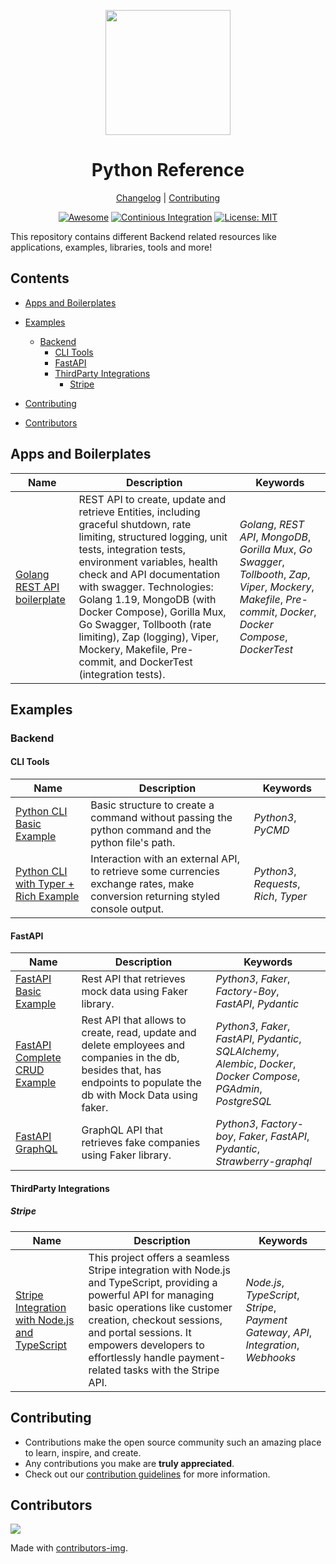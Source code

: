 <!--lint disable double-link awesome-heading awesome-git-repo-age awesome-toc-->

<div align="center">
<p>
    <img
        style="width: 200px"
        width="200"
        src="https://avatars.githubusercontent.com/u/4426989?s=200&v=4"
    >
</p>
<h1>Python Reference</h1>

[Changelog](#) |
[Contributing](./CONTRIBUTING.md)

</div>
<div align="center">

[![Awesome](https://awesome.re/mentioned-badge.svg)](https://github.com/nanlabs/awesome-nan)
[![Continious Integration][cibadge]][ciurl]
[![License: MIT][licensebadge]][licenseurl]

</div>

This repository contains different Backend related resources like applications, examples, libraries,
tools and more!

## Contents

- [Apps and Boilerplates](#apps-and-boilerplates)
- [Examples](#examples)

  - [Backend](#backend)
    - [CLI Tools](#cli-tools)
    - [FastAPI](#fastapi)
    - [ThirdParty Integrations](#thirdparty-integrations)
      - [Stripe](#stripe)

- [Contributing](#contributing)
- [Contributors](#contributors)

## Apps and Boilerplates

| Name                                                                                                         | Description                                                                                                                                                                                                                                                                                                                                                                                                                     | Keywords                                                                                                                                                                 |
| ------------------------------------------------------------------------------------------------------------ | ------------------------------------------------------------------------------------------------------------------------------------------------------------------------------------------------------------------------------------------------------------------------------------------------------------------------------------------------------------------------------------------------------------------------------- | ------------------------------------------------------------------------------------------------------------------------------------------------------------------------ |
| [Golang REST API boilerplate](https://github.com/nanlabs/nancy.go/tree/main/examples/golang-todo-rest-crud/) | REST API to create, update and retrieve Entities, including graceful shutdown, rate limiting, structured logging, unit tests, integration tests, environment variables, health check and API documentation with swagger. Technologies: Golang 1.19, MongoDB (with Docker Compose), Gorilla Mux, Go Swagger, Tollbooth (rate limiting), Zap (logging), Viper, Mockery, Makefile, Pre-commit, and DockerTest (integration tests). | _Golang_, _REST API_, _MongoDB_, _Gorilla Mux_, _Go Swagger_, _Tollbooth_, _Zap_, _Viper_, _Mockery_, _Makefile_, _Pre-commit_, _Docker_, _Docker Compose_, _DockerTest_ |

## Examples

### Backend

#### CLI Tools

| Name                                                                                                                   | Description                                                                                                                    | Keywords                               |
| ---------------------------------------------------------------------------------------------------------------------- | ------------------------------------------------------------------------------------------------------------------------------ | -------------------------------------- |
| [Python CLI Basic Example](https://github.com/nanlabs/backend-reference/tree/main/examples/cli-base)                   | Basic structure to create a command without passing the python command and the python file's path.                             | _Python3_, _PyCMD_                     |
| [Python CLI with Typer + Rich Example](https://github.com/nanlabs/backend-reference/tree/main/examples/cli-typer-base) | Interaction with an external API, to retrieve some currencies exchange rates, make conversion returning styled console output. | _Python3_, _Requests_, _Rich_, _Typer_ |

#### FastAPI

| Name                                                                                                          | Description                                                                                                                                                           | Keywords                                                                                                                |
| ------------------------------------------------------------------------------------------------------------- | --------------------------------------------------------------------------------------------------------------------------------------------------------------------- | ----------------------------------------------------------------------------------------------------------------------- |
| [FastAPI Basic Example](https://github.com/nanlabs/backend-reference/tree/main/examples/fastapi-base)         | Rest API that retrieves mock data using Faker library.                                                                                                                | _Python3_, _Faker_, _Factory-Boy_, _FastAPI_, _Pydantic_                                                                |
| [FastAPI Complete CRUD Example](https://github.com/nanlabs/backend-reference/tree/main/examples/fastapi-crud) | Rest API that allows to create, read, update and delete employees and companies in the db, besides that, has endpoints to populate the db with Mock Data using faker. | _Python3_, _Faker_, _FastAPI_, _Pydantic_, _SQLAlchemy_, _Alembic_, _Docker_, _Docker Compose_, _PGAdmin_, _PostgreSQL_ |
| [FastAPI GraphQL](https://github.com/nanlabs/backend-reference/tree/main/examples/fastapi-gql)                | GraphQL API that retrieves fake companies using Faker library.                                                                                                        | _Python3_, _Factory-boy_, _Faker_, _FastAPI_, _Pydantic_, _Strawberry-graphql_                                          |

#### ThirdParty Integrations

##### Stripe

| Name                                                                                                                                                  | Description                                                                                                                                                                                                                                                                                    | Keywords                                                                               |
| ----------------------------------------------------------------------------------------------------------------------------------------------------- | ---------------------------------------------------------------------------------------------------------------------------------------------------------------------------------------------------------------------------------------------------------------------------------------------- | -------------------------------------------------------------------------------------- |
| [Stripe Integration with Node.js and TypeScript](https://github.com/nanlabs/backend-reference/tree/main/examples/stripe-integration-node-typescript/) | This project offers a seamless Stripe integration with Node.js and TypeScript, providing a powerful API for managing basic operations like customer creation, checkout sessions, and portal sessions. It empowers developers to effortlessly handle payment-related tasks with the Stripe API. | _Node.js_, _TypeScript_, _Stripe_, _Payment Gateway_, _API_, _Integration_, _Webhooks_ |

## Contributing

- Contributions make the open source community such an amazing place to learn, inspire, and create.
- Any contributions you make are **truly appreciated**.
- Check out our [contribution guidelines](./CONTRIBUTING.md) for more information.

## Contributors

<a href="https://github.com/nanlabs/backend-reference/contributors">
  <img src="https://contrib.rocks/image?repo=nanlabs/backend-reference"/>
</a>

Made with [contributors-img](https://contrib.rocks).

[cibadge]: https://github.com/nanlabs/backend-reference/actions/workflows/ci.yml/badge.svg
[licensebadge]: https://img.shields.io/badge/License-MIT-blue.svg
[ciurl]: https://github.com/nanlabs/backend-reference/actions/workflows/ci.yml
[licenseurl]: https://github.com/nanlabs/backend-reference/blob/main/LICENSE
